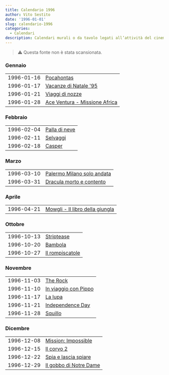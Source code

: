 ```yaml
---
title: Calendario 1996
author: Vito Sestito
date: '1996-01-01'
slug: calendario-1996
categories:
  - Calendari
description: Calendari murali o da tavolo legati all’attività del cinema. Indicano la data di proiezione e il titolo dei film, insieme agli incassi registrati.
---
```



> ⚠️ Questa fonte non è stata scansionata.





### Gennaio


|           |                              |
|:----------|:-----------------------------|
|1996-01-16 |[Pocahontas](https://www.imdb.com/title/tt0114148/)|
|1996-01-17 |[Vacanze di Natale '95](https://www.imdb.com/title/tt0114820/)|
|1996-01-21 |[Viaggi di nozze](https://www.imdb.com/title/tt0114844/)|
|1996-01-28 |[Ace Ventura - Missione Africa](https://www.imdb.com/title/tt0112281/)|

### Febbraio


|           |              |
|:----------|:-------------|
|1996-02-04 |[Palla di neve](https://www.imdb.com/title/tt0114079/)|
|1996-02-11 |[Selvaggi](https://www.imdb.com/title/tt0114386/)|
|1996-02-18 |[Casper](https://www.imdb.com/title/tt0112642/)|

### Marzo


|           |                           |
|:----------|:--------------------------|
|1996-03-10 |[Palermo Milano solo andata](https://www.imdb.com/title/tt0114078/)|
|1996-03-31 |[Dracula morto e contento](https://www.imdb.com/title/tt0112896/)|

### Aprile


|           |                                |
|:----------|:-------------------------------|
|1996-04-21 |[Mowgli - Il libro della giungla](https://www.imdb.com/title/tt0110213/)|

### Ottobre


|           |                |
|:----------|:---------------|
|1996-10-13 |[Striptease](https://www.imdb.com/title/tt0117765/)|
|1996-10-20 |[Bambola](https://www.imdb.com/title/tt0115794/)|
|1996-10-27 |[Il rompiscatole](https://www.imdb.com/title/tt0115798/)|

### Novembre


|           |                     |
|:----------|:--------------------|
|1996-11-03 |[The Rock](https://www.imdb.com/title/tt0117500/)|
|1996-11-10 |[In viaggio con Pippo](https://www.imdb.com/title/tt0113198/)|
|1996-11-17 |[La lupa](https://www.imdb.com/title/tt0116942/)|
|1996-11-21 |[Independence Day](https://www.imdb.com/title/tt0116629/)|
|1996-11-28 |[Squillo](https://www.imdb.com/title/tt0117725/)|

### Dicembre


|           |                       |
|:----------|:----------------------|
|1996-12-08 |[Mission: Impossible](https://www.imdb.com/title/tt0117060/)|
|1996-12-15 |[Il corvo 2](https://www.imdb.com/title/tt0115986/)|
|1996-12-22 |[Spia e lascia spiare](https://www.imdb.com/title/tt0117723/)|
|1996-12-29 |[Il gobbo di Notre Dame](https://www.imdb.com/title/tt0116583/)|


